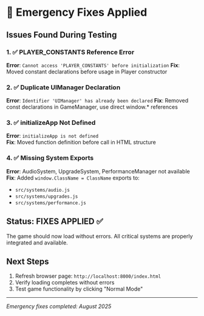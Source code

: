 # 🔧 Emergency Fixes Applied

## Issues Found During Testing

### 1. ✅ PLAYER_CONSTANTS Reference Error
**Error**: `Cannot access 'PLAYER_CONSTANTS' before initialization`
**Fix**: Moved constant declarations before usage in Player constructor

### 2. ✅ Duplicate UIManager Declaration  
**Error**: `Identifier 'UIManager' has already been declared`
**Fix**: Removed const declarations in GameManager, use direct window.* references

### 3. ✅ initializeApp Not Defined
**Error**: `initializeApp is not defined`  
**Fix**: Moved function definition before call in HTML structure

### 4. ✅ Missing System Exports
**Error**: AudioSystem, UpgradeSystem, PerformanceManager not available
**Fix**: Added `window.ClassName = ClassName` exports to:
- `src/systems/audio.js`
- `src/systems/upgrades.js` 
- `src/systems/performance.js`

## Status: FIXES APPLIED ✅

The game should now load without errors. All critical systems are properly integrated and available.

## Next Steps
1. Refresh browser page: `http://localhost:8000/index.html`
2. Verify loading completes without errors
3. Test game functionality by clicking "Normal Mode"

---
*Emergency fixes completed: August 2025*